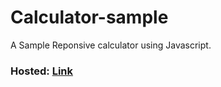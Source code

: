 # Calculator-sample
A Sample Reponsive calculator using Javascript.

### Hosted: [Link](https://muzammil-13.github.io/Calculator-sample/)
